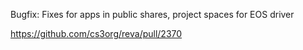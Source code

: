 Bugfix: Fixes for apps in public shares, project spaces for EOS driver

https://github.com/cs3org/reva/pull/2370
